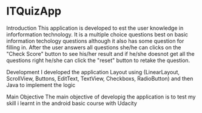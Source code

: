 # ITQuizApp
Introduction
This application is developed to est the user knowledge in inforformation technology. It is a multiple choice questions best on basic information techology questions although it also has some question for filling in. After the user answers all questions she/he can clicks on the "Check Score" button to see his/her result and if he/she doesnot get all the questions right he/she can click the "reset" button to retake the question.

Development
I developed the application Layout using (LinearLayout, ScrollView, Buttons, EditText, TextView, Checkboxs, RadioButton) and then Java to implement the logic

Main Objective
The main objective of developig the application is to test my skill i learnt in the android basic course with Udacity
